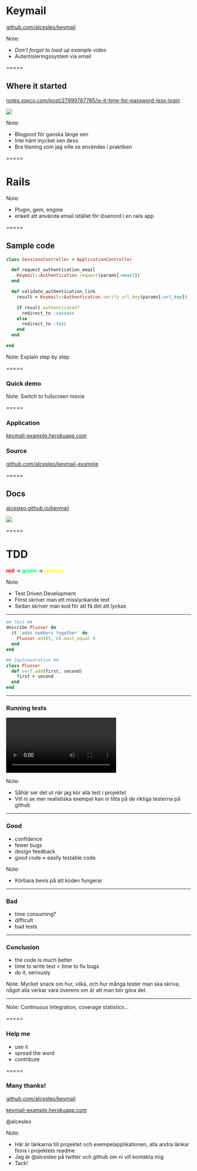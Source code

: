 # Keymail

[github.com/alcesleo/keymail](https://github.com/alcesleo/keymail/)

Note:
- _Don't forget to load up example video_
- Autentisieringssystem via email

=====

## Where it started

[notes.xoxco.com/post/27999787765/is-it-time-for-password-less-login](http://notes.xoxco.com/post/27999787765/is-it-time-for-password-less-login)

![](resources/blogpost.png)

Note:
- Blogpost för ganska länge sen
- Inte hänt mycket sen dess
- Bra lösning som jag ville se användas i praktiken

=====

# Rails

<!-- .slide: data-background="#981a21" -->

Note:
- Plugin, gem, engine
- enkelt att använda email istället för lösenord i en rails app

=====

## Sample code

<!-- .slide: data-background="indigo" -->

```ruby
class SessionsController < ApplicationController

  def request_authentication_email
    Keymail::Authentication.request(params[:email])
  end

  def validate_authentication_link
    result = Keymail::Authentication.verify_url_key(params[:url_key])

    if result.authenticated?
      redirect_to :success
    else
      redirect_to :fail
    end
  end

end
```

Note:
Explain step by step

=====

### Quick demo

Note:
Switch to fullscreen movie

=====

### Application

[keymail-example.herokuapp.com](http://keymail-example.herokuapp.com/)

### Source

[github.com/alcesleo/keymail-example](https://github.com/alcesleo/keymail-example/)

=====

## Docs

[alcesleo.github.io/keymail](http://alcesleo.github.io/keymail/)

![](resources/docs.png)

=====

# TDD

<!-- .slide: data-background="slateblue" -->

<strong style="color: red;">red</strong> &#8594; <strong style="color: springgreen;">green</strong> &#8594; <strong style="color: yellow;">refactor</strong>

Note:
- Test Driven Development
- Först skriver man ett misslyckande test
- Sedan skriver man kod för att få det att lyckas

-----

<!-- .slide: data-background="indigo" -->

```ruby
## Test ##
describe Plusser do
  it 'adds numbers together' do
    Plusser.add(5, 4).must_equal 9
  end
end
```
<!-- .element class="fragment"  -->

```ruby
## Implementation ##
class Plusser
  def self.add(first, second)
    first + second
  end
end
```
<!-- .element class="fragment"  -->

-----

### Running tests

<video data-autoplay src="resources/tests.mov"></video>

Note:
- Såhär ser det ut när jag kör alla test i projektet
- Vill ni se mer realistiska exempel kan ni titta på de riktiga testerna på github

-----

### Good

<!-- .slide: data-background="green" -->

- confidence <!-- .element: class="fragment" -->
- fewer bugs <!-- .element: class="fragment" -->
- design feedback <!-- .element: class="fragment" -->
- good code &#8776; easily testable code <!-- .element: class="fragment" -->

Note:
- Körbara bevis på att koden fungerar

-----

### Bad

<!-- .slide: data-background="red" -->

- time consuming? <!-- .element: class="fragment" -->
- difficult <!-- .element: class="fragment" -->
- bad tests <!-- .element: class="fragment" -->

-----

### Conclusion

<!-- .slide: data-background="skyblue" -->

- the code is much better <!-- .element: class="fragment" -->
- time to write test < time to fix bugs <!-- .element: class="fragment" -->
- do it, seriously <!-- .element: class="fragment" -->

Note:
Mycket snack om hur, vilka, och hur många tester man ska skriva, något alla verkar vara överens om är att man bör göra det.

-----

<!-- .slide: data-background="resources/github.png" -->

Note:
Continuous Integration, coverage statistics...

=====

### Help me

<!-- .slide: data-background="dodgerblue" -->

- use it
- spread the word
- contribute

=====

### Many thanks!

<!-- .slide: data-background="blueviolet" -->

[github.com/alcesleo/keymail](http://github.com/alcesleo/keymail/)

[keymail-example.herokuapp.com](http://keymail-example.herokuapp.com/)

@alcesleo

Note:
- Här är länkarna till projektet och exempelapplikationen, alla andra länkar finns i projektets readme
- Jag är @alcesleo på twitter och github om ni vill kontakta mig
- Tack!
